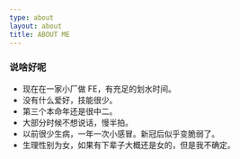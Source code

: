 ```yaml
---
type: about
layout: about
title: ABOUT ME
---
```


### 说啥好呢

- 现在在一家小厂做 FE，有充足的划水时间。
- 没有什么爱好，技能很少。
- 第三个本命年还是很中二。
- 大部分时候不想说话，慢半拍。
- 以前很少生病，一年一次小感冒。新冠后似乎变脆弱了。
- 生理性别为女，如果有下辈子大概还是女的，但是我不确定。
